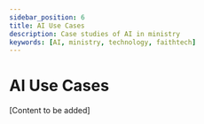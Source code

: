 ```yaml
---
sidebar_position: 6
title: AI Use Cases
description: Case studies of AI in ministry
keywords: [AI, ministry, technology, faithtech]
---
```


# AI Use Cases

[Content to be added]
